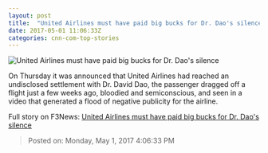 ```yaml
---
layout: post
title:  "United Airlines must have paid big bucks for Dr. Dao's silence"
date: 2017-05-01 11:06:33Z
categories: cnn-com-top-stories
---
```


![United Airlines must have paid big bucks for Dr. Dao's silence](http://i2.cdn.cnn.com/cnnnext/dam/assets/170413074320-cnnmoney-united-prospective-lawsuit-super-tease.jpg)

On Thursday it was announced that United Airlines had reached an undisclosed settlement with Dr. David Dao, the passenger dragged off a flight just a few weeks ago, bloodied and semiconscious, and seen in a video that generated a flood of negative publicity for the airline.


Full story on F3News: [United Airlines must have paid big bucks for Dr. Dao's silence](http://www.f3nws.com/n/DdBgBE)

> Posted on: Monday, May 1, 2017 4:06:33 PM
